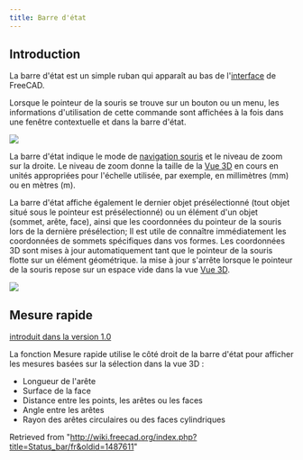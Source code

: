```yaml
---
title: Barre d'état
---
```

## Introduction

La barre d'état est un simple ruban qui apparaît au bas de l'[interface](/Interface/fr "Interface/fr") de FreeCAD.

Lorsque le pointeur de la souris se trouve sur un bouton ou un menu, les informations d'utilisation de cette commande sont affichées à la fois dans une fenêtre contextuelle et dans la barre d'état.

![](/images/FreeCAD_Status_bar.png)

La barre d'état indique le mode de [navigation souris](/Mouse_navigation/fr "Mouse navigation/fr") et le niveau de zoom sur la droite. Le niveau de zoom donne la taille de la  [Vue 3D](/3D_view/fr "3D view/fr") en cours en unités appropriées pour l'échelle utilisée, par exemple, en millimètres (mm) ou en mètres (m).

La barre d'état affiche également le dernier objet présélectionné (tout objet situé sous le pointeur est présélectionné) ou un élément d'un objet (sommet, arête, face), ainsi que les coordonnées du pointeur de la souris lors de la dernière présélection; Il est utile de connaître immédiatement les coordonnées de sommets spécifiques dans vos formes. Les coordonnées 3D sont mises à jour automatiquement tant que le pointeur de la souris flotte sur un élément géométrique. la mise à jour s'arrête lorsque le pointeur de la souris repose sur un espace vide dans la vue [Vue 3D](/3D_view/fr "3D view/fr").

![](/images/FreeCAD_Status_bar_selected.png)

## Mesure rapide

[introduit dans la version 1.0](/Release_notes_1.0/fr "Release notes 1.0/fr")

La fonction Mesure rapide utilise le côté droit de la barre d'état pour afficher les mesures basées sur la sélection dans la vue 3D :

* Longueur de l'arête
* Surface de la face
* Distance entre les points, les arêtes ou les faces
* Angle entre les arêtes
* Rayon des arêtes circulaires ou des faces cylindriques

Retrieved from "<http://wiki.freecad.org/index.php?title=Status_bar/fr&oldid=1487611>"